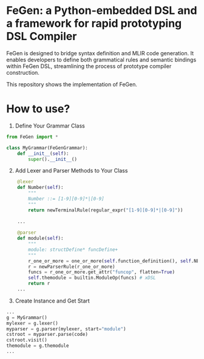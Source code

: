 # FeGen: a Python-embedded DSL and a framework for rapid prototyping DSL Compiler

FeGen is designed to bridge syntax definition and MLIR code generation. It enables developers to define both grammatical rules and semantic bindings within FeGen DSL, streamlining the process of prototype compiler construction. 

This repository shows the implementation of FeGen.

# How to use?

1. Define Your Grammar Class

```py
from FeGen import *

class MyGrammar(FeGenGrammar):
    def __init__(self):
        super().__init__()
```

2. Add Lexer and Parser Methods to Your Class

```py
    @lexer
    def Number(self):
        """
        Number ::= [1-9][0-9]*|[0-9]
        """
        return newTerminalRule(regular_expr("[1-9][0-9]*|[0-9]"))
      
    ...
    
    @parser
    def module(self):
        """
        module: structDefine* funcDefine+
        """
        r_one_or_more = one_or_more(self.function_definition(), self.NEWLINE()) 
        r = newParserRule(r_one_or_more)
        funcs = r_one_or_more.get_attr("funcop", flatten=True)
        self.themodule = builtin.ModuleOp(funcs) # xDSL
        return r
    ...
```

3. Create Instance and Get Start

```py
...
g = MyGrammar()
mylexer = g.lexer()
myparser = g.parser(mylexer, start="module")
cstroot = myparser.parse(code)
cstroot.visit()
themodule = g.themodule
...
```